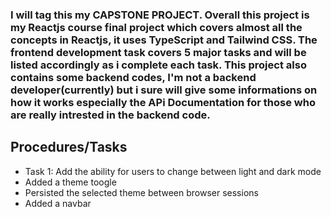 ### I will tag this my CAPSTONE PROJECT. Overall this project is my Reactjs course final project which covers almost all the concepts in Reactjs, it uses TypeScript and Tailwind CSS. The frontend development task covers 5 major tasks and will be listed accordingly as i complete each task. This project also contains some backend codes, I'm not a backend developer(currently) but i sure will give some informations on how it works especially the APi Documentation for those who are really intrested in the backend code.

## Procedures/Tasks

- Task 1: Add the ability for users to change between light and dark mode
- Added a theme toogle
- Persisted the selected theme between browser sessions
- Added a navbar
